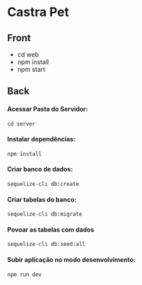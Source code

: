 # Castra Pet

## Front

- cd web
- npm install
- npm start

## Back

#### Acessar Pasta do Servidor:
~~~
cd server
~~~
#### Instalar dependências:
~~~
npm install
~~~
#### Criar banco de dados:
~~~
sequelize-cli db:create
~~~
#### Criar tabelas do banco:
~~~
sequelize-cli db:migrate
~~~
#### Povoar as tabelas com dados
~~~
sequelize-cli db:seed:all
~~~
#### Subir aplicação no modo desenvolvimento:
~~~
npm run dev
~~~
